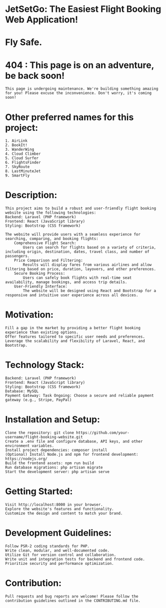 # JetSetGo: The Easiest Flight Booking Web Application!
# Fly Safe. 
# 404 : This page is on an adventure, be back soon!
    This page is undergoing maintenance. We're building something amazing for you! Please excuse the inconvenience. Don't worry, it's coming soon!

# Other preferred names for this project:
    1. AirLink
    2. BookIt!
    3. WanderWing
    4. Cloud Climber
    5. Cloud Surfer
    6. FlightsFinder
    7. SkyRoute
    8. LastMinuteJet
    9. SmartFly

# Description:
    This project aims to build a robust and user-friendly flight booking website using the following technologies:
    Backend: Laravel (PHP framework)
    Frontend: React (JavaScript library)
    Styling: Bootstrap (CSS framework)

    The website will provide users with a seamless experience for searching, comparing, and booking flights:
        Comprehensive Flight Search: 
            Users can search for flights based on a variety of criteria, including origin, destination, dates, travel class, and number of passengers.
        Price Comparison and Filtering: 
            Results will display fares from various airlines and allow filtering based on price, duration, layovers, and other preferences.
        Secure Booking Process: 
            Users can safely book flights with real-time seat availability, manage bookings, and access trip details.
        User-Friendly Interface: 
            The website will be designed using React and Bootstrap for a responsive and intuitive user experience across all devices.

# Motivation:
    Fill a gap in the market by providing a better flight booking experience than existing options.
    Offer features tailored to specific user needs and preferences.
    Leverage the scalability and flexibility of Laravel, React, and Bootstrap.

# Technology Stack:
    Backend: Laravel (PHP framework)
    Frontend: React (JavaScript library)
    Styling: Bootstrap (CSS framework)
    Database: MySQL
    Payment Gateway: Task Ongoing: Choose a secure and reliable payment gateway (e.g., Stripe, PayPal)

# Installation and Setup:

    Clone the repository: git clone https://github.com/your-username/flight-booking-website.git
    Create a .env file and configure database, API keys, and other environment variables.
    Install project dependencies: composer install
    (Optional) Install Node.js and npm for frontend development: https://nodejs.org/
    Build the frontend assets: npm run build
    Run database migrations: php artisan migrate
    Start the development server: php artisan serve

# Getting Started:
    Visit http://localhost:8000 in your browser.
    Explore the website's features and functionality.
    Customize the design and content to match your brand.

# Development Guidelines:
    Follow PSR-2 coding standards for PHP.
    Write clean, modular, and well-documented code.
    Utilize Git for version control and collaboration.
    Write unit and integration tests for backend and frontend code.
    Prioritize security and performance optimization.

# Contribution:
    Pull requests and bug reports are welcome! Please follow the contribution guidelines outlined in the CONTRIBUTING.md file.
